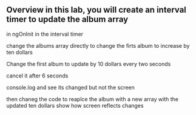 ## Overview in this lab, you will create an interval timer to update the album array

in ngOnInit in the interval timer

change the albums array directly to change the firts album to increase by ten dollars

Change the first album to update by 10 dollars every two seconds

cancel it after 6 seconds

console.log and see its changed but not the screen

then chaneg the code to reaplce the album with a new array with the updated ten dollars
show how screen reflects changes
